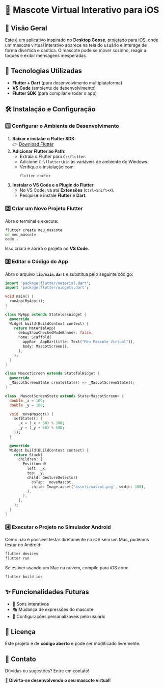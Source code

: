 # 🦢 Mascote Virtual Interativo para iOS

## 📌 Visão Geral
Este é um aplicativo inspirado no **Desktop Goose**, projetado para iOS, onde um mascote virtual interativo aparece na tela do usuário e interage de forma divertida e caótica. O mascote pode se mover sozinho, reagir a toques e exibir mensagens inesperadas.

## 🚀 Tecnologias Utilizadas
- **Flutter + Dart** (para desenvolvimento multiplataforma)
- **VS Code** (ambiente de desenvolvimento)
- **Flutter SDK** (para compilar e rodar o app)

## 🛠️ Instalação e Configuração
### 1️⃣ Configurar o Ambiente de Desenvolvimento
1. **Baixar e instalar o Flutter SDK**:  
   👉 [Download Flutter](https://docs.flutter.dev/get-started/install/windows)
2. **Adicionar Flutter ao Path**:
   - Extraia o Flutter para `C:\flutter`.
   - Adicione `C:\flutter\bin` às variáveis de ambiente do Windows.
   - Verifique a instalação com:
     ```sh
     flutter doctor
     ```
3. **Instalar o VS Code e o Plugin do Flutter**:
   - No VS Code, vá até **Extensões** (`Ctrl+Shift+X`).
   - Pesquise e instale **Flutter** e **Dart**.

### 2️⃣ Criar um Novo Projeto Flutter
Abra o terminal e execute:
```sh
flutter create meu_mascote
cd meu_mascote
code .
```
Isso criará e abrirá o projeto no **VS Code**.

### 3️⃣ Editar o Código do App
Abra o arquivo **`lib/main.dart`** e substitua pelo seguinte código:
```dart
import 'package:flutter/material.dart';
import 'package:flutter/widgets.dart';

void main() {
  runApp(MyApp());
}

class MyApp extends StatelessWidget {
  @override
  Widget build(BuildContext context) {
    return MaterialApp(
      debugShowCheckedModeBanner: false,
      home: Scaffold(
        appBar: AppBar(title: Text("Meu Mascote Virtual")),
        body: MascotScreen(),
      ),
    );
  }
}

class MascotScreen extends StatefulWidget {
  @override
  _MascotScreenState createState() => _MascotScreenState();
}

class _MascotScreenState extends State<MascotScreen> {
  double _x = 100;
  double _y = 100;

  void _moveMascot() {
    setState(() {
      _x = (_x + 50) % 300;
      _y = (_y + 50) % 600;
    });
  }

  @override
  Widget build(BuildContext context) {
    return Stack(
      children: [
        Positioned(
          left: _x,
          top: _y,
          child: GestureDetector(
            onTap: _moveMascot,
            child: Image.asset('assets/mascot.png', width: 100),
          ),
        ),
      ],
    );
  }
}
```

### 4️⃣ Executar o Projeto no Simulador Android
Como não é possível testar diretamente no iOS sem um Mac, podemos testar no Android:
```sh
flutter devices
flutter run
```
Se estiver usando um Mac na nuvem, compile para iOS com:
```sh
flutter build ios
```

## ✨ Funcionalidades Futuras
- 📢 Sons interativos
- 🎭 Mudança de expressões do mascote
- 🔧 Configurações personalizáveis pelo usuário

## 📜 Licença
Este projeto é de **código aberto** e pode ser modificado livremente.

## 📩 Contato
Dúvidas ou sugestões? Entre em contato!

🚀 **Divirta-se desenvolvendo o seu mascote virtual!**

